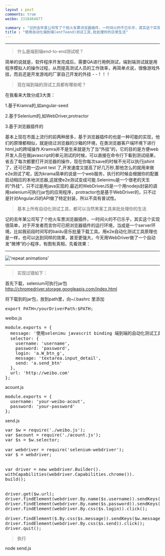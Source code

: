 ```yaml
---
layout : post
comments: true
weibo: 2318464877

summary : "记的去年某公司写了个抢火车票浏览器插件，一时间火的不已乐乎，其实这个实现很简单，对于开发者而言你可已把浏览器插件的运行环境，当成是一个server环境，比如我前段时间写的baidu音乐批量下载工具。用e2e自动化测试工具原理也是一样，也可以达到同样的效果，甚至更强大，今天用WebDriver做了一个自动发”微博“的小程序，有图有真相，先看效果："
title : "使用自动化端到端(entToend)测试工具,批处理你的日常生活"
---
```


***

>什么是端到端end-to-end测试呢？

简单的说就是，软件程序开发完成后，需要QA进行用例测试，端到端测试就是用程序模拟人的操作过程，从而提高测试人员的工作效率，再简单点说，很像游戏外挂，而且还是开发游戏的厂家自己开发的外挂 - -！！！

>现在端到端的测试工具都有哪些呢？

在我看来大致分成3大类：

1.基于Kramra的,如angular-seed

2.基于Selenium的,如WebDriver,protractor

3.基于浏览器插件的

基本上现在市面上流行的前两种居多，基于浏览器插件的也是一种可能的实现，他们的原理都相似，就是绕过浏览器的沙箱的环境，在类浏览器客户端环境下进行html,js的跨域操作.Kramra并不是生来就是为了当“外挂”的，它的目的是方便web开发人员在做javascript的单元测试的时候，可以直接在命令行下看到测试结果，省去了每次都要打开浏览器的操作，现在你每次save的时候不光可以执行jshint了，还可已跑一边unit
test
了,开发速度又提高了好几万秒,那他怎么的就用来做e2e测试了呢，因为krama简单的说是一个web服务，执行的时候会根据你的配置启动相应的本地浏览器,这就使e2e测试变成可能.Selenimu是一个很老的天生的“外挂“，只不过是用java实现的.最近的WebDriverJS是一个用nodejs封装的调用selenium可执行jar包的应用程序，protractor也是基于WebDriver的，只不过是针对AngularJS的API做了特定封装，所以不具有普试性。

>基本上所有自动化测试工具，都可以当然黑客工具来批处理你的生活.

记的去年某公司写了个抢火车票浏览器插件，一时间火的不已乐乎，其实这个实现很简单，对于开发者而言你可已把浏览器插件的运行环境，当成是一个server环境，比如我前段时间写的baidu音乐批量下载工具。用e2e自动化测试工具原理也是一样，也可以达到同样的效果，甚至更强大，今天用WebDriver做了一个自动发”微博“的小程序，有图有真相，先看效果：


***


!['repeat animations'](https://dl.dropboxusercontent.com/u/161895058/Video/e2e.gif)


***
>实现过错如下：

首先下载，selenium可执行jar包
http://chromedriver.storage.googleapis.com/index.html

将下载到的jar包，放到path里，向~/.bashrc 里添加

<pre>
export PATH=/yourDriverPath:$PATH;
</pre>


weibo.js

<pre>
module.exports = {
  message: '使用selenimu javascrit binding 端到端的自动化测试工具,完成诸如抢票插件，定时发微薄、自动填周报、自动录考勤神马的批处理行为，都很容易,让e2e测试工具，变成你的生活小助手.@TheFrontEnd,@iFrankWu.',
  selector: {
    username: 'username',
    password: 'password',
    login: 'a.W_btn_g',
    message: 'textarea.input_detail',
    send: 'a.send_btn'
  },
  url: 'http://weibo.com'
};
</pre>

acount.js

<pre>
module.exports = {
  username: 'your-weibo-acout',
  password: 'your-password'
};
</pre>


send.js
<pre>
var $w = require('./weibo.js');
var $acount = require('./acount.js');
var $s = $w.selector;

var webdriver = require('selenium-webdriver');
var $ = webdriver;


var driver = new webdriver.Builder().
withCapabilities(webdriver.Capabilities.chrome()).
build();


driver.get($w.url);
driver.findElement(webdriver.By.name($s.username)).sendKeys($acount.username);
driver.findElement(webdriver.By.name($s.password)).sendKeys($acount.password);
driver.findElement(webdriver.By.css($s.login)).click();

driver.findElement($.By.css($s.message)).sendKeys($w.message);
driver.findElement(webdriver.By.css($s.send)).click();
driver.quit();
</pre>


>执行

node send.js




